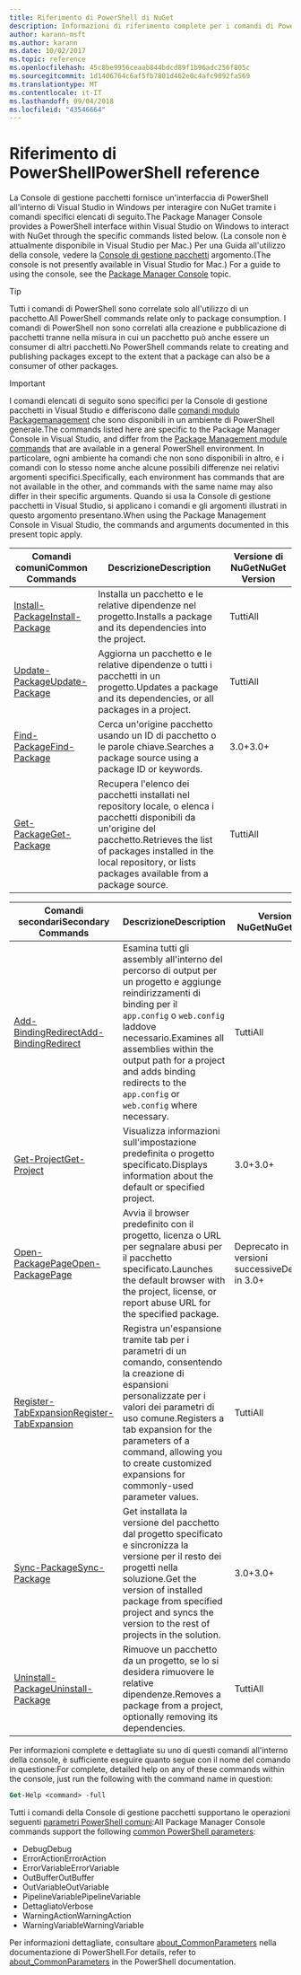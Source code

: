 ```yaml
---
title: Riferimento di PowerShell di NuGet
description: Informazioni di riferimento complete per i comandi di PowerShell disponibili nella Console di gestione pacchetti NuGet in Visual Studio.
author: karann-msft
ms.author: karann
ms.date: 10/02/2017
ms.topic: reference
ms.openlocfilehash: 45c8be9956ceaab844bdcd89f1b96adc256f805c
ms.sourcegitcommit: 1d1406764c6af5fb7801d462e0c4afc9092fa569
ms.translationtype: MT
ms.contentlocale: it-IT
ms.lasthandoff: 09/04/2018
ms.locfileid: "43546664"
---
```

# <a name="powershell-reference"></a><span data-ttu-id="9de92-103">Riferimento di PowerShell</span><span class="sxs-lookup"><span data-stu-id="9de92-103">PowerShell reference</span></span>

<span data-ttu-id="9de92-104">La Console di gestione pacchetti fornisce un'interfaccia di PowerShell all'interno di Visual Studio in Windows per interagire con NuGet tramite i comandi specifici elencati di seguito.</span><span class="sxs-lookup"><span data-stu-id="9de92-104">The Package Manager Console provides a PowerShell interface within Visual Studio on Windows to interact with NuGet through the specific commands listed below.</span></span> <span data-ttu-id="9de92-105">(La console non è attualmente disponibile in Visual Studio per Mac.) Per una Guida all'utilizzo della console, vedere la [Console di gestione pacchetti](../tools/package-manager-console.md) argomento.</span><span class="sxs-lookup"><span data-stu-id="9de92-105">(The console is not presently available in Visual Studio for Mac.) For a guide to using the console, see the [Package Manager Console](../tools/package-manager-console.md) topic.</span></span>

> [!Tip]
> <span data-ttu-id="9de92-106">Tutti i comandi di PowerShell sono correlate solo all'utilizzo di un pacchetto.</span><span class="sxs-lookup"><span data-stu-id="9de92-106">All PowerShell commands relate only to package consumption.</span></span> <span data-ttu-id="9de92-107">I comandi di PowerShell non sono correlati alla creazione e pubblicazione di pacchetti tranne nella misura in cui un pacchetto può anche essere un consumer di altri pacchetti.</span><span class="sxs-lookup"><span data-stu-id="9de92-107">No PowerShell commands relate to creating and publishing packages except to the extent that a package can also be a consumer of other packages.</span></span>

> [!Important]
> <span data-ttu-id="9de92-108">I comandi elencati di seguito sono specifici per la Console di gestione pacchetti in Visual Studio e differiscono dalle [comandi modulo Packagemanagement](/powershell/module/packagemanagement/?view=powershell-6) che sono disponibili in un ambiente di PowerShell generale.</span><span class="sxs-lookup"><span data-stu-id="9de92-108">The commands listed here are specific to the Package Manager Console in Visual Studio, and differ from the [Package Management module commands](/powershell/module/packagemanagement/?view=powershell-6) that are available in a general PowerShell environment.</span></span> <span data-ttu-id="9de92-109">In particolare, ogni ambiente ha comandi che non sono disponibili in altro, e i comandi con lo stesso nome anche alcune possibili differenze nei relativi argomenti specifici.</span><span class="sxs-lookup"><span data-stu-id="9de92-109">Specifically, each environment has commands that are not available in the other, and commands with the same name may also differ in their specific arguments.</span></span> <span data-ttu-id="9de92-110">Quando si usa la Console di gestione pacchetti in Visual Studio, si applicano i comandi e gli argomenti illustrati in questo argomento presentano.</span><span class="sxs-lookup"><span data-stu-id="9de92-110">When using the Package Management Console in Visual Studio, the commands and arguments documented in this present topic apply.</span></span>

| <span data-ttu-id="9de92-111">Comandi comuni</span><span class="sxs-lookup"><span data-stu-id="9de92-111">Common Commands</span></span> | <span data-ttu-id="9de92-112">Descrizione</span><span class="sxs-lookup"><span data-stu-id="9de92-112">Description</span></span> | <span data-ttu-id="9de92-113">Versione di NuGet</span><span class="sxs-lookup"><span data-stu-id="9de92-113">NuGet Version</span></span> |
| --- | --- | --- |
| [<span data-ttu-id="9de92-114">Install-Package</span><span class="sxs-lookup"><span data-stu-id="9de92-114">Install-Package</span></span>](ps-ref-install-package.md) | <span data-ttu-id="9de92-115">Installa un pacchetto e le relative dipendenze nel progetto.</span><span class="sxs-lookup"><span data-stu-id="9de92-115">Installs a package and its dependencies into the project.</span></span> | <span data-ttu-id="9de92-116">Tutti</span><span class="sxs-lookup"><span data-stu-id="9de92-116">All</span></span> |
| [<span data-ttu-id="9de92-117">Update-Package</span><span class="sxs-lookup"><span data-stu-id="9de92-117">Update-Package</span></span>](ps-ref-update-package.md) | <span data-ttu-id="9de92-118">Aggiorna un pacchetto e le relative dipendenze o tutti i pacchetti in un progetto.</span><span class="sxs-lookup"><span data-stu-id="9de92-118">Updates a package and its dependencies, or all packages in a project.</span></span> | <span data-ttu-id="9de92-119">Tutti</span><span class="sxs-lookup"><span data-stu-id="9de92-119">All</span></span> |
| [<span data-ttu-id="9de92-120">Find-Package</span><span class="sxs-lookup"><span data-stu-id="9de92-120">Find-Package</span></span>](ps-ref-find-package.md) | <span data-ttu-id="9de92-121">Cerca un'origine pacchetto usando un ID di pacchetto o le parole chiave.</span><span class="sxs-lookup"><span data-stu-id="9de92-121">Searches a package source using a package ID or keywords.</span></span> | <span data-ttu-id="9de92-122">3.0+</span><span class="sxs-lookup"><span data-stu-id="9de92-122">3.0+</span></span> |
| [<span data-ttu-id="9de92-123">Get-Package</span><span class="sxs-lookup"><span data-stu-id="9de92-123">Get-Package</span></span>](ps-ref-get-package.md) | <span data-ttu-id="9de92-124">Recupera l'elenco dei pacchetti installati nel repository locale, o elenca i pacchetti disponibili da un'origine del pacchetto.</span><span class="sxs-lookup"><span data-stu-id="9de92-124">Retrieves the list of packages installed in the local repository, or lists packages available from a package source.</span></span> | <span data-ttu-id="9de92-125">Tutti</span><span class="sxs-lookup"><span data-stu-id="9de92-125">All</span></span> |

| <span data-ttu-id="9de92-126">Comandi secondari</span><span class="sxs-lookup"><span data-stu-id="9de92-126">Secondary Commands</span></span> | <span data-ttu-id="9de92-127">Descrizione</span><span class="sxs-lookup"><span data-stu-id="9de92-127">Description</span></span> | <span data-ttu-id="9de92-128">Versione di NuGet</span><span class="sxs-lookup"><span data-stu-id="9de92-128">NuGet Version</span></span> |
| --- | --- | --- |
| [<span data-ttu-id="9de92-129">Add-BindingRedirect</span><span class="sxs-lookup"><span data-stu-id="9de92-129">Add-BindingRedirect</span></span>](ps-ref-add-bindingredirect.md) | <span data-ttu-id="9de92-130">Esamina tutti gli assembly all'interno del percorso di output per un progetto e aggiunge reindirizzamenti di binding per il `app.config` o `web.config` laddove necessario.</span><span class="sxs-lookup"><span data-stu-id="9de92-130">Examines all assemblies within the output path for a project and adds binding redirects to the `app.config` or `web.config` where necessary.</span></span> | <span data-ttu-id="9de92-131">Tutti</span><span class="sxs-lookup"><span data-stu-id="9de92-131">All</span></span> |
| [<span data-ttu-id="9de92-132">Get-Project</span><span class="sxs-lookup"><span data-stu-id="9de92-132">Get-Project</span></span>](ps-ref-get-project.md) | <span data-ttu-id="9de92-133">Visualizza informazioni sull'impostazione predefinita o progetto specificato.</span><span class="sxs-lookup"><span data-stu-id="9de92-133">Displays information about the default or specified project.</span></span> | <span data-ttu-id="9de92-134">3.0+</span><span class="sxs-lookup"><span data-stu-id="9de92-134">3.0+</span></span> |
| [<span data-ttu-id="9de92-135">Open-PackagePage</span><span class="sxs-lookup"><span data-stu-id="9de92-135">Open-PackagePage</span></span>](ps-ref-open-packagepage.md) | <span data-ttu-id="9de92-136">Avvia il browser predefinito con il progetto, licenza o URL per segnalare abusi per il pacchetto specificato.</span><span class="sxs-lookup"><span data-stu-id="9de92-136">Launches the default browser with the project, license, or report abuse URL for the specified package.</span></span> | <span data-ttu-id="9de92-137">Deprecato in 3.0 e versioni successive</span><span class="sxs-lookup"><span data-stu-id="9de92-137">Deprecated in 3.0+</span></span> |
| [<span data-ttu-id="9de92-138">Register-TabExpansion</span><span class="sxs-lookup"><span data-stu-id="9de92-138">Register-TabExpansion</span></span>](ps-ref-register-tabexpansion.md) | <span data-ttu-id="9de92-139">Registra un'espansione tramite tab per i parametri di un comando, consentendo la creazione di espansioni personalizzate per i valori dei parametri di uso comune.</span><span class="sxs-lookup"><span data-stu-id="9de92-139">Registers a tab expansion for the parameters of a command, allowing you to create customized expansions for commonly-used parameter values.</span></span> | <span data-ttu-id="9de92-140">Tutti</span><span class="sxs-lookup"><span data-stu-id="9de92-140">All</span></span> |
| [<span data-ttu-id="9de92-141">Sync-Package</span><span class="sxs-lookup"><span data-stu-id="9de92-141">Sync-Package</span></span>](ps-ref-sync-package.md) | <span data-ttu-id="9de92-142">Get installata la versione del pacchetto dal progetto specificato e sincronizza la versione per il resto dei progetti nella soluzione.</span><span class="sxs-lookup"><span data-stu-id="9de92-142">Get the version of installed package from specified project and syncs the version to the rest of projects in the solution.</span></span> | <span data-ttu-id="9de92-143">3.0+</span><span class="sxs-lookup"><span data-stu-id="9de92-143">3.0+</span></span> |
| [<span data-ttu-id="9de92-144">Uninstall-Package</span><span class="sxs-lookup"><span data-stu-id="9de92-144">Uninstall-Package</span></span>](ps-ref-uninstall-package.md) | <span data-ttu-id="9de92-145">Rimuove un pacchetto da un progetto, se lo si desidera rimuovere le relative dipendenze.</span><span class="sxs-lookup"><span data-stu-id="9de92-145">Removes a package from a project, optionally removing its dependencies.</span></span> | <span data-ttu-id="9de92-146">Tutti</span><span class="sxs-lookup"><span data-stu-id="9de92-146">All</span></span> |

<span data-ttu-id="9de92-147">Per informazioni complete e dettagliate su uno di questi comandi all'interno della console, è sufficiente eseguire quanto segue con il nome del comando in questione:</span><span class="sxs-lookup"><span data-stu-id="9de92-147">For complete, detailed help on any of these commands within the console, just run the following with the command name in question:</span></span>

```ps
Get-Help <command> -full
```

<span data-ttu-id="9de92-148">Tutti i comandi della Console di gestione pacchetti supportano le operazioni seguenti [parametri PowerShell comuni](http://go.microsoft.com/fwlink/?LinkID=113216):</span><span class="sxs-lookup"><span data-stu-id="9de92-148">All Package Manager Console commands support the following [common PowerShell parameters](http://go.microsoft.com/fwlink/?LinkID=113216):</span></span>

- <span data-ttu-id="9de92-149">Debug</span><span class="sxs-lookup"><span data-stu-id="9de92-149">Debug</span></span>
- <span data-ttu-id="9de92-150">ErrorAction</span><span class="sxs-lookup"><span data-stu-id="9de92-150">ErrorAction</span></span>
- <span data-ttu-id="9de92-151">ErrorVariable</span><span class="sxs-lookup"><span data-stu-id="9de92-151">ErrorVariable</span></span>
- <span data-ttu-id="9de92-152">OutBuffer</span><span class="sxs-lookup"><span data-stu-id="9de92-152">OutBuffer</span></span>
- <span data-ttu-id="9de92-153">OutVariable</span><span class="sxs-lookup"><span data-stu-id="9de92-153">OutVariable</span></span>
- <span data-ttu-id="9de92-154">PipelineVariable</span><span class="sxs-lookup"><span data-stu-id="9de92-154">PipelineVariable</span></span>
- <span data-ttu-id="9de92-155">Dettagliato</span><span class="sxs-lookup"><span data-stu-id="9de92-155">Verbose</span></span>
- <span data-ttu-id="9de92-156">WarningAction</span><span class="sxs-lookup"><span data-stu-id="9de92-156">WarningAction</span></span>
- <span data-ttu-id="9de92-157">WarningVariable</span><span class="sxs-lookup"><span data-stu-id="9de92-157">WarningVariable</span></span>

<span data-ttu-id="9de92-158">Per informazioni dettagliate, consultare [about_CommonParameters](http://go.microsoft.com/fwlink/?LinkID=113216) nella documentazione di PowerShell.</span><span class="sxs-lookup"><span data-stu-id="9de92-158">For details, refer to [about_CommonParameters](http://go.microsoft.com/fwlink/?LinkID=113216) in the PowerShell documentation.</span></span>
